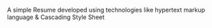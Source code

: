 A simple Resume developed using technologies like hypertext markup language & Cascading Style Sheet
